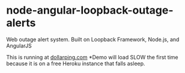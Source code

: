 # node-angular-loopback-outage-alerts
Web outage alert system. Built on Loopback Framework, Node.js, and AngularJS

This is running at [dollarping.com](http://www.dollarping.com/) *Demo will load SLOW the first time because it is on a free Heroku instance that falls asleep.
